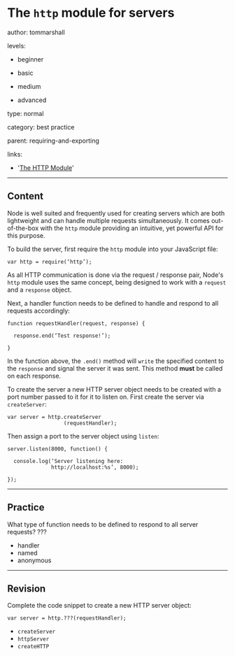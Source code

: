 # The `http` module for servers
author: tommarshall

levels:

  - beginner

  - basic

  - medium

  - advanced

type: normal

category: best practice

parent: requiring-and-exporting

links:
- '[The HTTP Module](https://davidwalsh.name/nodejs-http-request)'

---
## Content

Node is well suited and frequently used for creating servers which are both lightweight and can handle multiple requests simultaneously. It comes out-of-the-box with the `http` module providing an intuitive, yet powerful API for this purpose.

To build the server, first require the `http` module into your JavaScript file:
```
var http = require(‘http’);
```
As all HTTP communication is done via the request / response pair, Node's `http` module uses the same concept, being designed to work with a `request` and a `response` object.

Next, a handler function needs to be defined to handle and respond to all requests accordingly:
```
function requestHandler(request, response) {

  response.end(‘Test response!’);

}
```

In the function above, the `.end()` method will `write` the specified content to the `response` and signal the server it was sent. This method **must** be called on each response.

To create the server a new HTTP server object needs to be created with a port number passed to it for it to listen on. First create the server via `createServer`:
```
var server = http.createServer
                  (requestHandler);
```
Then assign a port to the server object using `listen`:
```
server.listen(8000, function() {

  console.log(‘Server listening here:
              http://localhost:%s’, 8000);

});
```

---
## Practice

What type of function needs to be defined to respond to all server requests?
???

* handler
* named
* anonymous

---
## Revision

Complete the code snippet to create a new HTTP server object:

```
var server = http.???(requestHandler);
```

* `createServer`
* `httpServer`
* `createHTTP`
